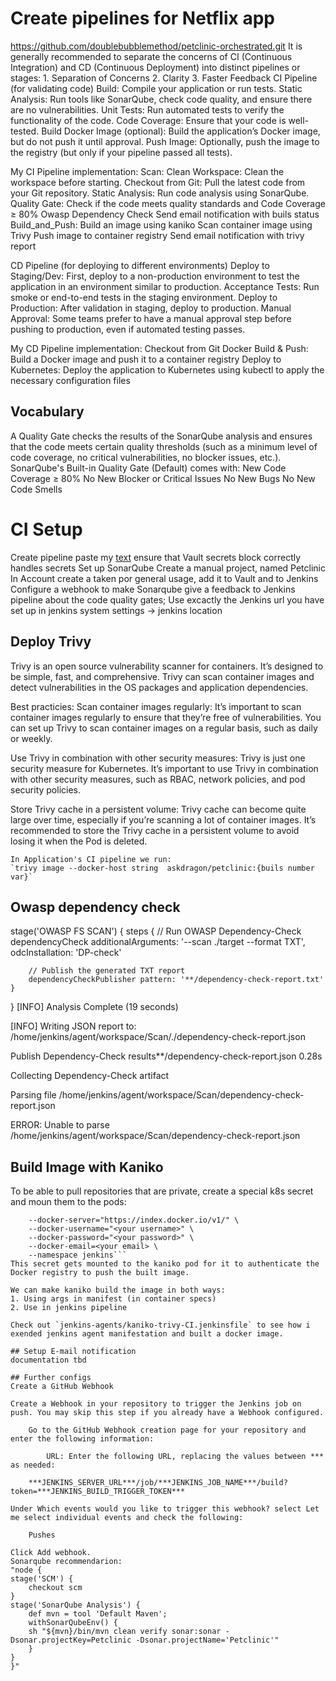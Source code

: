 # Create pipelines for Netflix app
https://github.com/doublebubblemethod/petclinic-orchestrated.git
It is generally recommended to separate the concerns of CI (Continuous Integration) and CD (Continuous Deployment) into distinct pipelines or stages:
    1. Separation of Concerns
    2. Clarity
    3. Faster Feedback
CI Pipeline (for validating code)
    Build: Compile your application or run tests.
    Static Analysis: Run tools like SonarQube, check code quality, and ensure there are no vulnerabilities.
    Unit Tests: Run automated tests to verify the functionality of the code.
    Code Coverage: Ensure that your code is well-tested.
    Build Docker Image (optional): Build the application’s Docker image, but do not push it until approval.
    Push Image: Optionally, push the image to the registry (but only if your pipeline passed all tests).

My CI Pipeline implementation:
    Scan:
        Clean Workspace: Clean the workspace before starting.
        Checkout from Git: Pull the latest code from your Git repository.
        Static Analysis: Run code analysis using SonarQube.
        Quality Gate: Check if the code meets quality standards and Code Coverage ≥ 80%
        Owasp Dependency Check
        Send email notification with buils status
    Build_and_Push:
        Build an image using kaniko
        Scan container image using Trivy
        Push image to container registry
        Send email notification with trivy report


CD Pipeline (for deploying to different environments)
    Deploy to Staging/Dev: First, deploy to a non-production environment to test the application in an environment similar to production.
    Acceptance Tests: Run smoke or end-to-end tests in the staging environment.
    Deploy to Production: After validation in staging, deploy to production.
    Manual Approval: Some teams prefer to have a manual approval step before pushing to production, even if automated testing passes.

My CD Pipeline implementation:
    Checkout from Git
    Docker Build & Push: Build a Docker image and push it to a container registry 
    Deploy to Kubernetes: Deploy the application to Kubernetes using kubectl to apply the necessary configuration files 
    
## Vocabulary
A Quality Gate checks the results of the SonarQube analysis and ensures that the code meets certain quality thresholds (such as a minimum level of code coverage, no critical vulnerabilities, no blocker issues, etc.). 
SonarQube's Built-in Quality Gate (Default) comes with: 
    New Code Coverage ≥ 80%
    No New Blocker or Critical Issues
    No New Bugs
    No New Code Smells

# CI Setup
Create pipeline
    paste my [text](netflix-CI.jenkinsfile)
    ensure that Vault secrets block correctly handles secrets
Set up SonarQube
        Create a manual project, named Petclinic
        In Account create a taken por general usage, add it to Vault and to Jenkins
        Configure a webhook to make Sonarqube give a feedback to Jenkins pipeline about the code quality gates; Use excactly the Jenkins url you have set up in jenkins system settings -> jenkins location

## Deploy Trivy
Trivy is an open source vulnerability scanner for containers. It’s designed to be simple, fast, and comprehensive. Trivy can scan container images and detect vulnerabilities in the OS packages and application dependencies.

Best practicies: 
  Scan container images regularly: It’s important to scan container images regularly to ensure that they’re free of vulnerabilities. You can set up Trivy to scan container images on a regular basis, such as daily or weekly.

  Use Trivy in combination with other security measures: Trivy is just one security measure for Kubernetes. It’s important to use Trivy in combination with other security measures, such as RBAC, network policies, and pod security policies.

  Store Trivy cache in a persistent volume: Trivy cache can become quite large over time, especially if you’re scanning a lot of container images. It’s recommended to store the Trivy cache in a persistent volume to avoid losing it when the Pod is deleted.

    In Application's CI pipeline we run:
    `trivy image --docker-host string  askdragon/petclinic:{buils number var}`

## Owasp dependency check
stage('OWASP FS SCAN') {
    steps {
        // Run OWASP Dependency-Check
        dependencyCheck additionalArguments: '--scan ./target --format TXT', odcInstallation: 'DP-check'
        
        // Publish the generated TXT report
        dependencyCheckPublisher pattern: '**/dependency-check-report.txt'
    }
}
[INFO] Analysis Complete (19 seconds)

[INFO] Writing JSON report to: /home/jenkins/agent/workspace/Scan/./dependency-check-report.json

Publish Dependency-Check results**/dependency-check-report.json
0.28s

Collecting Dependency-Check artifact

Parsing file /home/jenkins/agent/workspace/Scan/dependency-check-report.json

ERROR: Unable to parse /home/jenkins/agent/workspace/Scan/dependency-check-report.json

## Build Image with Kaniko
To be able to pull repositories that are private, create a special k8s secret and moun them to the pods:
``` kubectl create secret docker-registry kaniko-secret \
    --docker-server="https://index.docker.io/v1/" \
    --docker-username="<your username>" \
    --docker-password="<your password>" \
    --docker-email=<your email> \
    --namespace jenkins```  
This secret gets mounted to the kaniko pod for it to authenticate the Docker registry to push the built image.

We can make kaniko build the image in both ways:
1. Using args in manifest (in container specs)
2. Use in jenkins pipeline

Check out `jenkins-agents/kaniko-trivy-CI.jenkinsfile` to see how i exended jenkins agent manifestation and built a docker image.  

## Setup E-mail notification
documentation tbd
        
## Further configs   
Create a GitHub Webhook

Create a Webhook in your repository to trigger the Jenkins job on push. You may skip this step if you already have a Webhook configured.

    Go to the GitHub Webhook creation page for your repository and enter the following information:

        URL: Enter the following URL, replacing the values between *** as needed:

    ***JENKINS_SERVER_URL***/job/***JENKINS_JOB_NAME***/build?token=***JENKINS_BUILD_TRIGGER_TOKEN***

Under Which events would you like to trigger this webhook? select Let me select individual events and check the following:

    Pushes

Click Add webhook.
Sonarqube recommendarion: 
"node {
stage('SCM') {
    checkout scm
}
stage('SonarQube Analysis') {
    def mvn = tool 'Default Maven';
    withSonarQubeEnv() {
    sh "${mvn}/bin/mvn clean verify sonar:sonar -Dsonar.projectKey=Petclinic -Dsonar.projectName='Petclinic'"
    }
}
}"




